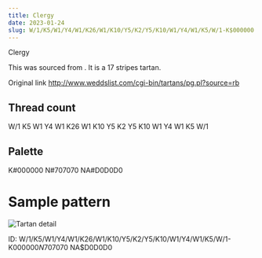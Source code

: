 ```yaml
---
title: Clergy
date: 2023-01-24
slug: W/1/K5/W1/Y4/W1/K26/W1/K10/Y5/K2/Y5/K10/W1/Y4/W1/K5/W/1-K$000000 N$707070 NA$D0D0D0
---
```

Clergy

This was sourced from <no value>.  It is a 17 stripes tartan.

Original link http://www.weddslist.com/cgi-bin/tartans/pg.pl?source=rb

## Thread count
W/1 K5 W1 Y4 W1 K26 W1 K10 Y5 K2 Y5 K10 W1 Y4 W1 K5 W/1

## Palette
K#000000 N#707070 NA#D0D0D0

# Sample pattern

![Tartan detail](tartan.png "W/1 K5 W1 Y4 W1 K26 W1 K10 Y5 K2 Y5 K10 W1 Y4 W1 K5 W/1 tartan")

ID: W/1/K5/W1/Y4/W1/K26/W1/K10/Y5/K2/Y5/K10/W1/Y4/W1/K5/W/1-K$000000 N$707070 NA$D0D0D0